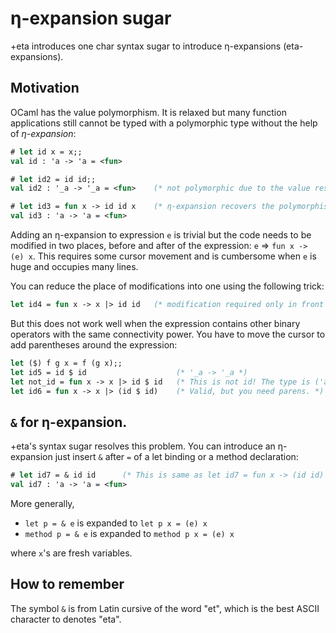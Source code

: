 η-expansion sugar
===============================

+eta introduces one char syntax sugar to introduce η-expansions (eta-expansions).

Motivation
-------------------------------

OCaml has the value polymorphism. It is relaxed but many function applications
still cannot be typed with a polymorphic type without the help of 
*η-expansion*:

```ocaml
# let id x = x;;
val id : 'a -> 'a = <fun>

# let id2 = id id;;
val id2 : '_a -> '_a = <fun>    (* not polymorphic due to the value restriction *)

# let id3 = fun x -> id id x    (* η-expansion recovers the polymorphism *)
val id3 : 'a -> 'a = <fun>
```

Adding an η-expansion to expression `e` is trivial 
but the code needs to be modified in two places,
before and after of the expression: `e` => `fun x -> (e) x`.
This requires some cursor movement and is cumbersome when `e` is huge
and occupies many lines.

You can reduce the place of modifications into one using the following trick:

```ocaml
let id4 = fun x -> x |> id id   (* modification required only in front of id id *)
```

But this does not work well when the expression contains other binary operators
with the same connectivity power. 
You have to move the cursor to add parentheses around the expression:

```ocaml
let ($) f g x = f (g x);;
let id5 = id $ id                    (* '_a -> '_a *)
let not_id = fun x -> x |> id $ id   (* This is not id! The type is ('a -> 'b) -> 'a -> 'b *)
let id6 = fun x -> x |> (id $ id)    (* Valid, but you need parens. *)
```

`&` for η-expansion.
-------------------------------------------

+eta's syntax sugar resolves this problem. You can introduce 
an η-expansion just insert `&` after `=` of a let binding or 
a method declaration:

```ocaml
# let id7 = & id id      (* This is same as let id7 = fun x -> (id id) x *)
val id7 : 'a -> 'a = <fun>
```

More generally,

* `let p = & e` is expanded to `let p x = (e) x` 
* `method p = & e` is expanded to `method p x = (e) x`

where `x`'s are fresh variables.

How to remember
---------------------------------------------

The symbol `&` is from Latin cursive of the word "et",
which is the best ASCII character to denotes "eta".
